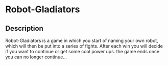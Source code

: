 # Robot-Gladiators

## Description

Robot-Gladiators is a game in which you start of naming your own robot, which will then be put into a series of fights. After each win you will decide if you want to continue or get some cool power ups. the game ends once you can no longer continue...
